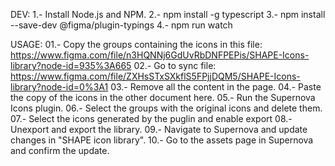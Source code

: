 DEV:
1.- Install Node.js and NPM.
2.- npm install -g typescript
3.- npm install --save-dev @figma/plugin-typings
4.- npm run watch

USAGE:
01.- Copy the groups containing the icons in this file: https://www.figma.com/file/n3HQNNj6GdUvRbDNFPEPis/SHAPE-Icons-library?node-id=935%3A665
02.- Go to sync file: https://www.figma.com/file/ZXHsSTxSXkflS5FPjjDQM5/SHAPE-Icons-library?node-id=0%3A1
03.- Remove all the content in the page.
04.- Paste the copy of the icons in the other document here.
05.- Run the Supernova Icons plugin.
06.- Select the groups with the original icons and delete them.
07.- Select the icons generated by the puglin and enable export
08.- Unexport and export the library.
09.- Navigate to Supernova and update changes in "SHAPE icon library".
10.- Go to the assets page in Supernova and confirm the update.
